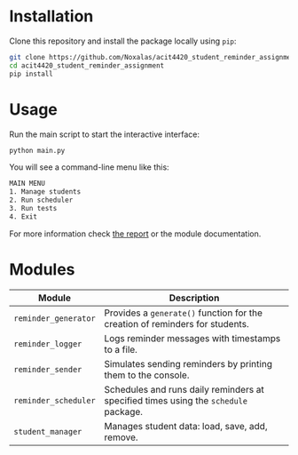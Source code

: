 # Installation
Clone this repository and install the package locally using `pip`:
```bash
git clone https://github.com/Noxalas/acit4420_student_reminder_assignment.git
cd acit4420_student_reminder_assignment
pip install
```

# Usage
Run the main script to start the interactive interface:
```bash
python main.py
```
You will see a command-line menu like this:
```bash
MAIN MENU
1. Manage students
2. Run scheduler
3. Run tests
4. Exit
```
For more information check [the report](assignment_2_report.pdf) or the module documentation.

# Modules
| Module | Description |
| ------ | ----------- |
| `reminder_generator` | Provides a `generate()` function for the creation of reminders for students. |
| `reminder_logger` | Logs reminder messages with timestamps to a file. |
| `reminder_sender` | Simulates sending reminders by printing them to the console. |
| `reminder_scheduler` | Schedules and runs daily reminders at specified times using the `schedule` package. |
| `student_manager` | Manages student data: load, save, add, remove. |
